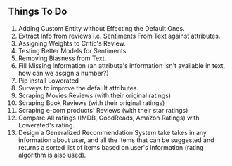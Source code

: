 ## Things To Do

1. Adding Custom Entity without Effecting the Default Ones.
2. Extract Info from reviews i.e. Sentiments From Text against attributes.
4. Assigning Weights to Critic's Review.
5. Testing Better Models for Sentiments.
6. Removing Biasness from Text.
7. Fill Missing Information (an attribute's information isn't available in text, how can we assign a number?)
8. Pip install Lowerated
9. Surveys to improve the default attributes.
10. Scraping Movies Reviews (with their original ratings)
11. Scraping Book Reviews (with their original ratings)
12. Scraping e-com products' Reviews (with their star ratings)
13. Compare All ratings (IMDB, GoodReads, Amazon Ratings) with Lowerated's rating.
14. Design a Generalized Recommendation System take takes in any information about user, and all the items that can be suggested and returns a sorted list of items based on user's information (rating algorithm is also used).
